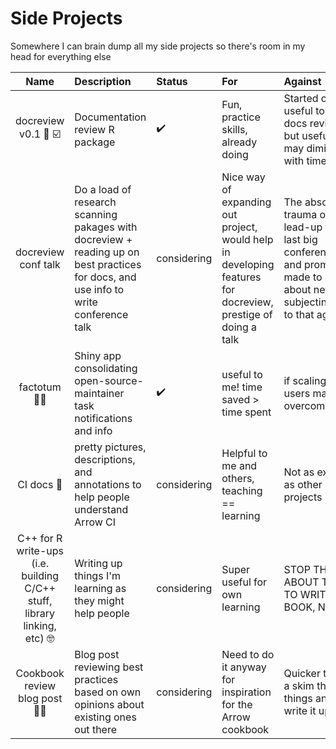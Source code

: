 # Side Projects

Somewhere I can brain dump all my side projects so there's room in my head for everything else

| Name        | Description    | Status  | For | Against | Decision |
|:-------------:|:-------------|:-----|:----------|:-----|:----|
| docreview v0.1 :book: :ballot_box_with_check: | Documentation review R package |  :heavy_check_mark: | Fun, practice skills, already doing | Started off as useful to Arrow docs reviewing but usefulness may diminish with time | Carry on with |
| docreview conf talk | Do a load of research scanning pakages with docreview + reading up on best practices for docs, and use info to write conference talk | considering | Nice way of expanding out project, would help in developing features for docreview, prestige of doing a talk | The absolute trauma of the lead-up to the last big conference talk and promises made to self about never subjecting self to that again | Do user group talk given have committed to one anyway, this could get time consuming and Arrow stuff is higher priority |
| factotum :man_office_worker: | Shiny app consolidating open-source-maintainer task notifications and info | :heavy_check_mark:  | useful to me! time saved > time spent | if scaling out to users may get overcomplicated | Minimal time |
| CI docs :spaghetti: | pretty pictures, descriptions, and annotations to help people understand Arrow CI | considering | Helpful to me and others, teaching == learning | Not as exciting as other projects | Start off with notes stuck to office wall, see where it goes |
| C++ for R write-ups (i.e. building C/C++ stuff, library linking, etc) :nerd_face: | Writing up things I'm learning as they might help people | considering | Super useful for own learning | STOP THINKING ABOUT  TRYING TO WRITE A BOOK, NIC | Start off with notes stuck to office wall, see where it goes |
| Cookbook review blog post 👩‍🍳 | Blog post reviewing best practices based on own opinions about existing ones out there | considering | Need to do it anyway for inspiration for the Arrow cookbook | Quicker to have a skim through things and not write it up 😉 | Start off with notes stuck to office wall, see where it goes |
